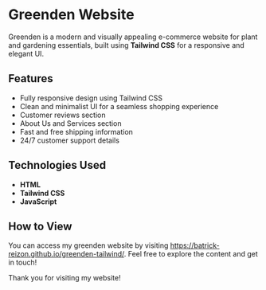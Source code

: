 # Greenden Website
Greenden is a modern and visually appealing e-commerce website for plant and gardening essentials, built using **Tailwind CSS** for a responsive and elegant UI.

## Features
- Fully responsive design using Tailwind CSS
- Clean and minimalist UI for a seamless shopping experience
- Customer reviews section
- About Us and Services section
- Fast and free shipping information
- 24/7 customer support details

## Technologies Used
- **HTML**
- **Tailwind CSS**
- **JavaScript**

## How to View
  You can access my greenden website by visiting https://batrick-reizon.github.io/greenden-tailwind/. Feel free to explore the content and get in touch!

Thank you for visiting my  website!
